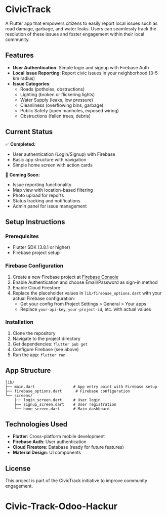 # CivicTrack

A Flutter app that empowers citizens to easily report local issues such as road damage, garbage, and water leaks. Users can seamlessly track the resolution of these issues and foster engagement within their local community.

## Features

- **User Authentication**: Simple login and signup with Firebase Auth
- **Local Issue Reporting**: Report civic issues in your neighborhood (3-5 km radius)
- **Issue Categories**: 
  - Roads (potholes, obstructions)
  - Lighting (broken or flickering lights)
  - Water Supply (leaks, low pressure)
  - Cleanliness (overflowing bins, garbage)
  - Public Safety (open manholes, exposed wiring)
  - Obstructions (fallen trees, debris)

## Current Status

✅ **Completed:**
- User authentication (Login/Signup) with Firebase
- Basic app structure with navigation
- Simple home screen with action cards

🚧 **Coming Soon:**
- Issue reporting functionality
- Map view with location-based filtering
- Photo upload for reports
- Status tracking and notifications
- Admin panel for issue management

## Setup Instructions

### Prerequisites
- Flutter SDK (3.8.1 or higher)
- Firebase project setup

### Firebase Configuration

1. Create a new Firebase project at [Firebase Console](https://console.firebase.google.com/)
2. Enable Authentication and choose Email/Password as sign-in method
3. Enable Cloud Firestore
4. Replace the placeholder values in `lib/firebase_options.dart` with your actual Firebase configuration:
   - Get your config from Project Settings > General > Your apps
   - Replace `your-api-key`, `your-project-id`, etc. with actual values

### Installation

1. Clone the repository
2. Navigate to the project directory
3. Get dependencies: `flutter pub get`
4. Configure Firebase (see above)
5. Run the app: `flutter run`

## App Structure

```
lib/
├── main.dart                 # App entry point with Firebase setup
├── firebase_options.dart      # Firebase configuration
└── screens/
    ├── login_screen.dart     # User login
    ├── signup_screen.dart    # User registration
    └── home_screen.dart      # Main dashboard
```

## Technologies Used

- **Flutter**: Cross-platform mobile development
- **Firebase Auth**: User authentication
- **Cloud Firestore**: Database (ready for future features)
- **Material Design**: UI components

## License

This project is part of the CivicTrack initiative to improve community engagement.
# Civic-Track-Odoo-Hackur

